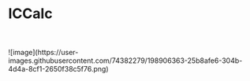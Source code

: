 # ICCalc
<br/>
<br/>
![image](https://user-images.githubusercontent.com/74382279/198906363-25b8afe6-304b-4d4a-8cf1-2650f38c5f76.png)
